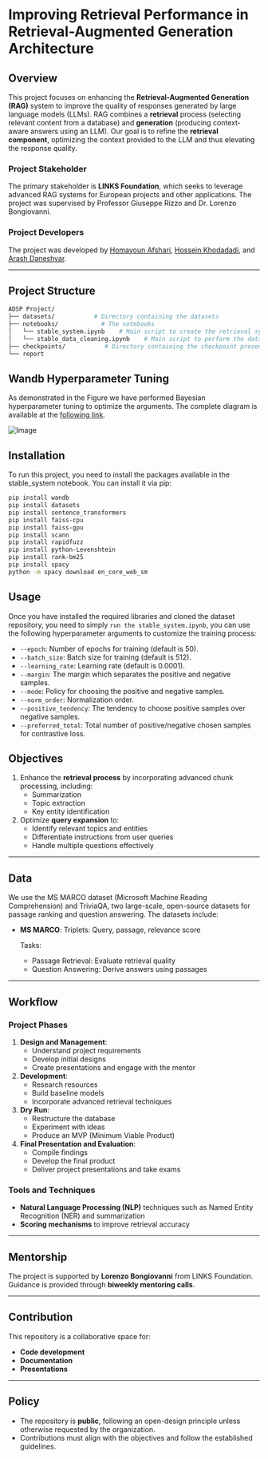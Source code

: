 # Improving Retrieval Performance in Retrieval-Augmented Generation Architecture

## Overview

This project focuses on enhancing the **Retrieval-Augmented Generation (RAG)** system to improve the quality of responses generated by large language models (LLMs). RAG combines a **retrieval** process (selecting relevant content from a database) and **generation** (producing context-aware answers using an LLM). Our goal is to refine the **retrieval component**, optimizing the context provided to the LLM and thus elevating the response quality.

### Project Stakeholder

The primary stakeholder is **LINKS Foundation**, which seeks to leverage advanced RAG systems for European projects and other applications. The project was supervised by Professor Giuseppe Rizzo and Dr. Lorenzo Bongiovanni.

### Project Developers

The project was developed by [Homayoun Afshari](https://www.linkedin.com/in/homayoun-afshari/), [Hossein Khodadadi](https://hossenkhodadadi.github.io/), and [Arash Daneshvar](https://www.linkedin.com/in/arash-daneshvar/).

---
## Project Structure
```bash
ADSP Project/
├── datasets/           # Directory containing the datasets
├── notebooks/            # The notebooks
│   └── stable_system.ipynb    # Main script to create the retrieval system
│   └── stable_data_cleaning.ipynb    # Main script to perform the data cleaning
├── checkpoints/           # Directory containing the checkpoint presentations
└── report      
```

## Wandb Hyperparameter Tuning 

As demonstrated in the Figure we have performed Bayesian hyperparameter tuning to optimize the arguments. The complete diagram is available at the [following link](https://wandb.ai/adsp-gt3-o1/ms-marco/reports/ADSP-gt3--VmlldzoxMTA3OTExOQ?accessToken=3qt191ygaowfk12zgme3665lczudi0bbim9pxfko5qoz01gaeu4fxvunz9fomiuu).

![Image](https://github.com/user-attachments/assets/4ec51116-ce5a-4316-9e06-16361acdc049)

## Installation
To run this project, you need to install the packages available in the stable_system notebook. You can install it via pip:<br/>
```bash
pip install wandb
pip install datasets
pip install sentence_transformers
pip install faiss-cpu
pip install faiss-gpu
pip install scann
pip install rapidfuzz
pip install python-Levenshtein
pip install rank-bm25
pip install spacy
python -m spacy download en_core_web_sm
```

## Usage
Once you have installed the required libraries and cloned the dataset repository, you need to simply `run the stable_system.ipynb`,  you can use the following hyperparameter arguments to customize the training process:

- `--epoch`: Number of epochs for training (default is 50).
- `--batch_size`: Batch size for training (default is 512).
- `--learning_rate`: Learning rate (default is 0.0001).
- `--margin`: The margin which separates the positive and negative samples.
- `--mode`: Policy for choosing the positive and negative samples.
- `--norm_order`: Normalization order.
- `--positive_tendency`: The tendency to choose positive samples over negative samples.
- `--preferred_total`: Total number of positive/negative chosen samples for contrastive loss.


## Objectives

1. Enhance the **retrieval process** by incorporating advanced chunk processing, including:
   - Summarization
   - Topic extraction
   - Key entity identification
2. Optimize **query expansion** to:
   - Identify relevant topics and entities
   - Differentiate instructions from user queries
   - Handle multiple questions effectively

---

## Data
<!---
We use the **MS MARCO dataset (Microsoft Machine Reading Comprehension)**, a large-scale, open-source dataset for passage ranking and question answering. The dataset includes:
- **Triplets**: Query, passage, relevance score
- Tasks:
  - **Passage Retrieval**: Evaluate retrieval quality
  - **Question Answering**: Derive answers using passages 
--->

We use the MS MARCO dataset (Microsoft Machine Reading Comprehension) and TriviaQA, two large-scale, open-source datasets for passage ranking and question answering. The datasets include:

- **MS MARCO**:
Triplets: Query, passage, relevance score  

  Tasks:
   - Passage Retrieval: Evaluate retrieval quality
   - Question Answering: Derive answers using passages
---

## Workflow

### Project Phases
1. **Design and Management**:
   - Understand project requirements
   - Develop initial designs
   - Create presentations and engage with the mentor
2. **Development**:
   - Research resources
   - Build baseline models
   - Incorporate advanced retrieval techniques
3. **Dry Run**:
   - Restructure the database
   - Experiment with ideas
   - Produce an MVP (Minimum Viable Product)
4. **Final Presentation and Evaluation**:
   - Compile findings
   - Develop the final product
   - Deliver project presentations and take exams

### Tools and Techniques
- **Natural Language Processing (NLP)** techniques such as Named Entity Recognition (NER) and summarization
- **Scoring mechanisms** to improve retrieval accuracy

---

## Mentorship

The project is supported by **Lorenzo Bongiovanni** from LINKS Foundation. Guidance is provided through **biweekly mentoring calls**.

---

## Contribution

This repository is a collaborative space for:
- **Code development**
- **Documentation**
- **Presentations**

---

## Policy

- The repository is **public**, following an open-design principle unless otherwise requested by the organization.
- Contributions must align with the objectives and follow the established guidelines.
